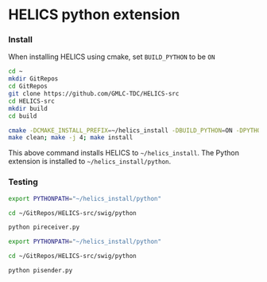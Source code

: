 # HELICS python extension

### Install

When installing HELICS using cmake, set `BUILD_PYTHON` to be `ON`

```bash
cd ~
mkdir GitRepos
cd GitRepos
git clone https://github.com/GMLC-TDC/HELICS-src
cd HELICS-src
mkdir build
cd build

cmake -DCMAKE_INSTALL_PREFIX=~/helics_install -DBUILD_PYTHON=ON -DPYTHON_LIBRARY=$(python3-config --prefix)/lib/libpython3.6m.dylib -DPYTHON_INCLUDE_DIR=$(python3-config --prefix)/include/python3.6m ../
make clean; make -j 4; make install
```

This above command installs HELICS to `~/helics_install`. The Python extension is installed to `~/helics_install/python`.


### Testing

```bash
export PYTHONPATH="~/helics_install/python"

cd ~/GitRepos/HELICS-src/swig/python

python pireceiver.py
```

```bash
export PYTHONPATH="~/helics_install/python"

cd ~/GitRepos/HELICS-src/swig/python

python pisender.py
```


